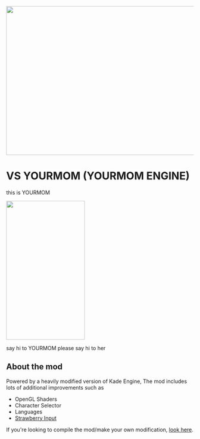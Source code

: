 <img src="KadeEngineWitBackground.png" width="600" height="400">

# VS YOURMOM (YOURMOM ENGINE)
this is YOURMOM

<img src="https://media.tenor.com/5be-NtjvGgkAAAAM/discord-mod.gif" width="211" height="373">

say hi to YOURMOM
please say hi to her

## About the mod
Powered by a heavily modified version of Kade Engine, The mod includes lots of additional improvements such as
- OpenGL Shaders
- Character Selector
- Languages
- [Strawberry Input](https://github.com/benjaminpants/Funkin-Strawberry)

If you're looking to compile the mod/make your own modification, [look here](Modding.md).
